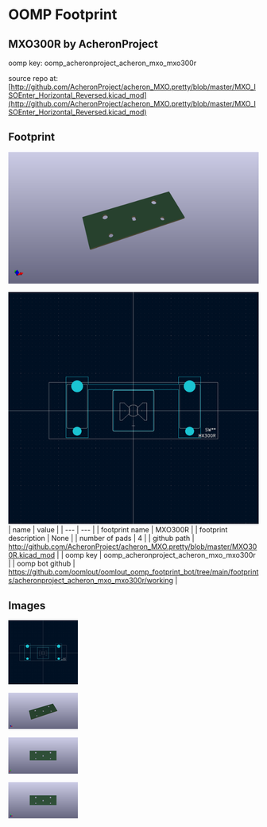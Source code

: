 # OOMP Footprint  
## MXO300R  by AcheronProject  
  
oomp key: oomp_acheronproject_acheron_mxo_mxo300r  
  
source repo at: [http://github.com/AcheronProject/acheron_MXO.pretty/blob/master/MXO_ISOEnter_Horizontal_Reversed.kicad_mod](http://github.com/AcheronProject/acheron_MXO.pretty/blob/master/MXO_ISOEnter_Horizontal_Reversed.kicad_mod)  
## Footprint  
  
[![working_kicad_pcb_3d.png](working_kicad_pcb_3d_600.png)](working_kicad_pcb_3d.png)  
  
[![working.png](working_600.png)](working.png)  
| name | value | 
| --- | --- | 
| footprint name | MXO300R | 
| footprint description | None | 
| number of pads | 4 | 
| github path | http://github.com/AcheronProject/acheron_MXO.pretty/blob/master/MXO300R.kicad_mod | 
| oomp key | oomp_acheronproject_acheron_mxo_mxo300r | 
| oomp bot github | https://github.com/oomlout/oomlout_oomp_footprint_bot/tree/main/footprints/acheronproject_acheron_mxo_mxo300r/working | 
## Images  
  
[![working.png](working_140.png)](working.png)  
  
[![working_kicad_pcb_3d.png](working_kicad_pcb_3d_140.png)](working_kicad_pcb_3d.png)  
  
[![working_kicad_pcb_3d_back.png](working_kicad_pcb_3d_back_140.png)](working_kicad_pcb_3d_back.png)  
  
[![working_kicad_pcb_3d_front.png](working_kicad_pcb_3d_front_140.png)](working_kicad_pcb_3d_front.png)  
